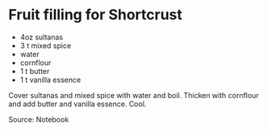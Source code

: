 # Fruit filling for Shortcrust

* 4oz sultanas
* 3 t mixed spice
* water
* cornflour
* 1 t butter
* 1 t vanilla essence

Cover sultanas and mixed spice with water and boil.  Thicken with cornflour and add butter and vanilla essence.  Cool.

Source: Notebook

